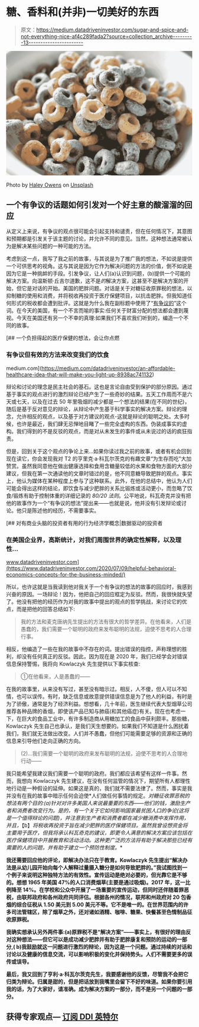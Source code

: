 # 糖、香料和(并非)一切美好的东西

> 原文：<https://medium.datadriveninvestor.com/sugar-and-spice-and-not-everything-nice-af4c289fada2?source=collection_archive---------13----------------------->

![](img/434bc1d76cd679596ad70184ccd00c67.png)

Photo by [Haley Owens](https://unsplash.com/@haleyo?utm_source=medium&utm_medium=referral) on [Unsplash](https://unsplash.com?utm_source=medium&utm_medium=referral)

## 一个有争议的话题如何引发对一个好主意的酸溜溜的回应

从定义上来说，有争议的观点很可能会引起支持和谴责，但在任何情况下，其意图和预期都是引发关于该主题的讨论，并允许不同的意见。当然，这种想法通常被认为是解决某些问题的一种可能的方法。

考虑到这一点，我写了我之前的故事，与其说是为了推广我的想法，不如说是提供一个可供思考的视角。这与其说是因为它作为解决问题的方法的价值，倒不如说是因为它是一种挑衅的手段。引发争议，让人们(a)认识到问题，(b)提供一个可能的解决方案。向温斯顿·丘吉尔道歉，这不是*的*解决方案，这甚至不是解决方案的开始，但它是对话的开始。美国的肥胖问题。对话是关于对糖征收原罪税的想法，以抑制糖的使用和消费，并将税收再投资于医疗保健项目，以抗击肥胖。但我知道任何形式的税收都会遭到批评。这就是为什么我在副标题中使用了“[有争议的](https://medium.com/datadriveninvestor/an-affordable-healthcare-idea-that-will-make-you-light-up-8938ac741132)”这个词。在今天的美国，有一个不言而喻的事实:任何关于财富分配的想法都会遭到蔑视。今天在美国还有另一个不幸的真理:如果我们不喜欢我们听到的，编造一个不同的故事。

[](https://medium.com/datadriveninvestor/an-affordable-healthcare-idea-that-will-make-you-light-up-8938ac741132) [## 一个负担得起的医疗保健的想法，会让你点燃

### 有争议但有效的方法来改变我们的饮食

medium.com](https://medium.com/datadriveninvestor/an-affordable-healthcare-idea-that-will-make-you-light-up-8938ac741132) 

辩论和讨论的理念是民主社会的基石。这也是言论自由受到保护的部分原因。通过基于事实的观点进行的激烈辩论已经产生了一些奇妙的结果。五天工作周而不是六天或七天，以及在过去 50 年里吸烟的减少都是一个想法的结果(在不同的世纪)，随后是基于反对意见的辩论，从辩论中产生基于科学事实的解决方案。辩论的理念，允许相反的观点，以及基于对方建议的观点-这就是辩论的聪明之处。太多时候，也许是最近，我们肆无忌惮地目睹了一些完全虚构的东西。伪装成事实的虚构。我们得到的不是反驳的观点，而是对从未发生的事件或从未说过的话的疯狂指责。

但是，回到关于这个观点的争论上来…如果你读过我之前的故事，或者有机会回到现在读它，你会发现我对 T2 的亨里克·a·科瓦尔茨克的有趣文章“为生存而吃”大加赞赏。虽然我同意他在做出健康选择和食用含糖量较低的水果和食物方面的大部分建议，但我在第一次通读他的文章时错过的是，他不同意糖导致肥胖的观点。事实上，他认为媒体在某种程度上参与了这种联系。此外，在他的总结中，他认为人们可能会得出这样的结论，即饮食与减少肥胖的关系比锻炼或活动更小，而忽略了饮食/锻炼有助于控制体重的详细记录的 *80/20 法则*。公平地说，科瓦奇克并没有把他的故事作为一个“有争议的想法”提出来——也就是说，他并没有引发辩论或讨论。他只是陈述他的经历，不需要事实。

[](https://www.datadriveninvestor.com/2020/07/09/helpful-behavioral-economics-concepts-for-the-business-minded/) [## 对有商业头脑的投资者有用的行为经济学概念|数据驱动的投资者

### 在美国企业界，高斯统计，对我们周围世界的确定性解释，以及理性…

www.datadriveninvestor.com](https://www.datadriveninvestor.com/2020/07/09/helpful-behavioral-economics-concepts-for-the-business-minded/) 

所以，也许这就是当我读到他对我关于一个有争议的想法的故事的回应时，我感到兴奋的原因。一场辩论！因为，他把自己的回应框定为反驳。然而，我很快就失望了。他没有把他的经历作为对我的故事中提出的观点的哲学挑战，来讨论它的优点，而是把他的回答总结如下:

> 我的方法和麦克唐纳先生提出的方法有很大的哲学差异。在他看来，人们是愚蠢的，我们需要一个聪明的政府来发布聪明的法规，迫使不思考的人合理行事。

相反，他编造了一些在我的故事中不存在的词。提出错误的指控，声称理想的胜利，却没有任何真正的反驳。因此，因为现在是 2020 年，我们已经学会对错误信息保持警惕，我将向 Kowlaczyk 先生提供以下事实核查:

> ①在他看来，人是愚蠢的——

在我的故事里，从来没有写过，甚至没有暗示过。相反，人不傻，但人可以不知情，也可以误传。有时，缺乏信息或故意提供错误信息是为了他人的利益，有时是为了骄傲，通常是为了经济利益。想想看，几十年前，医生继续代表大型烟草公司推荐各种品牌的香烟，即使该产品已知与肺癌(和其他癌症)有关。现在也考虑一下，在巨大的食品工业中，有许多制造商从用糖加工的食品中获利颇丰。那些糖，Kowlaczyk 先生自己也承认，是我们天生想要的。如果我们不知道是什么困扰着我们，我们就无法做出改变。人们并不愚蠢，但他们可能需要足够的资源和正确的信息来引导他们走向正确的方向。

> (2)…我们需要一个聪明的政府来发布聪明的法规，迫使不思考的人合理地行动——

我只能希望我建议我们需要一个聪明的政府。我们都应该希望有这样一件事。然而，我想向 Kowlaczyk 先生建议，在没有任何监管的情况下，期望所有人都理性地行动是一种假设的延伸。如果这是真的，我们就不需要法律了。然而，事实是我并没有在我的故事中暗示任何会迫使*人们做任何事情的规定。*对糖征收罪恶税的想法有两个目的:(a)针对对许多美国人来说最重要的东西——他们的钱，激励生产者和消费者改变行为。是的，有一个关于它如何影响国家最贫困人口的争论(这将是一个值得辩论的问题)，并注意到生产者和消费者都在减少糖消费中发挥作用，并且，*【b】*将税收再投资于旨在减少肥胖的医疗保健项目。虽然我曾设想资金将主要用于医疗，但我将承认科瓦奇克的建议，即更令人满意的解决方案应该包括在医疗保健项目中开展教育和活动活动。这种更广泛的方法将有助于解决那些已经有需要的人的问题，并有助于建立一个预防性制度。**

**我还需要回应他的评论，即解决办法只在于教育。Kowlaczyk 先生提出“解决办法是从幼儿园开始向每个人解释过量摄入糖分是如何导致肥胖的。”我试图找到一个例子来说明这种独特方法的有效性。宣传运动是绝对必要的，但光靠它是不够的。想想 1965 年美国 47%的人口消费烟草(主要是通过吸烟)。2017 年，这一比例降至 14%。在学校和公众中开展了一场重要的宣传运动，但同时还伴随着罪恶税，由联邦政府和各州政府共同评估。根据各州的情况，联邦和州政府对 20 包香烟的综合征税从 1.50 美元到 5.00 美元不等。它不是唯一的。在世界范围内的许多司法管辖区，除了烟草之外，还对诸如酒精、咖啡、糖果、快餐甚至色情制品征收原罪税。**

**我确实想承认另外两件事:(a)原罪税不是“解决方案”——事实上，有很好的理由反对这种想法——但它可以是成功减少肥胖并有助于肥胖康复和预防的运动的一部分,( b)我鼓励就这一问题进行激烈的辩论，因为这是一个问题。通过持续的对话和讨论以及健康的信息交流，可以影响积极的变化并保持势头。人们不需要更多的误传或误导。**

**最后，我又回到了亨利·a·科瓦尔茨克先生，我要感谢他的反馈，尽管我不会把它归类为辩论。归属是甜的，但是把话放到我嘴里会留下不好的味道。如果你要引用我的话，为了大家好，请准确。成为解决方案的一部分，而不是另一个问题的一部分。**

## **获得专家观点— [订阅 DDI 英特尔](https://datadriveninvestor.com/ddi-intel)**